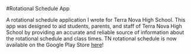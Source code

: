 #Rotational Schedule App
<p>A rotational schedule application I wrote for Terra Nova High School.  This app was designed to aid students, parents, and staff of Terra Nova High School by providing an accurate and reliable source of information about the rotational schedule and class times. TN rotational schedule is now available on the Google Play Store <a href="https://play.google.com/store/apps/details?id=com.adam.rotationalschedule&hl=en" target="_blank">here</a>!<p>
